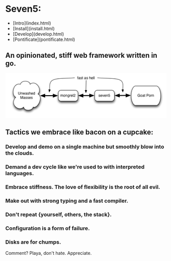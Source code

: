 # Seven5:

<nav>
    <ul>
        <li>[Intro](index.html)</li>
        <li>[Install](install.html)</li>
        <li>[Develop](develop.html)</li>
        <li>[Pontificate](pontificate.html)</li>
    </ul>
</nav>

## An opinionated, stiff web framework written in go.

![Block Diagram](Seven5BlockDiagram.png)

## Tactics we embrace like bacon on a cupcake:

### Develop and demo on a single machine but smoothly blow into the clouds.

### Demand a dev cycle like we're used to with interpreted languages.

### Embrace stiffness. The love of flexibility is the root of all evil.

### Make out with strong typing and a fast compiler.

### Don't repeat {yourself, others, the stack}.

### Configuration is a form of failure.

### Disks are for chumps.

Comment? Playa, don't hate.  Appreciate.